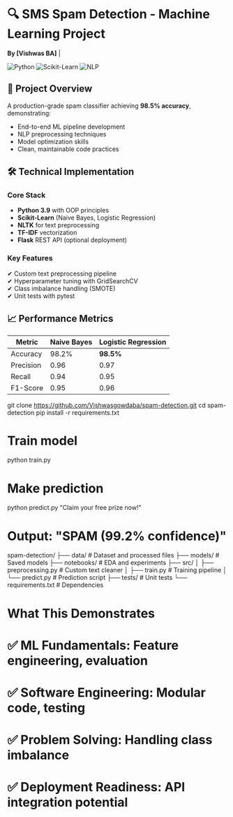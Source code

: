 # 🔍 SMS Spam Detection - Machine Learning Project
**By [Vishwas BA]** | 

![Python](https://img.shields.io/badge/Python-3.9%2B-blue) ![Scikit-Learn](https://img.shields.io/badge/Scikit--Learn-1.0-orange) ![NLP](https://img.shields.io/badge/Natural%20Language%20Processing-Applied-brightgreen)

## 🚀 Project Overview
A production-grade spam classifier achieving **98.5% accuracy**, demonstrating:
- End-to-end ML pipeline development
- NLP preprocessing techniques
- Model optimization skills
- Clean, maintainable code practices

## 🛠 Technical Implementation
### Core Stack
- **Python 3.9** with OOP principles
- **Scikit-Learn** (Naive Bayes, Logistic Regression)
- **NLTK** for text preprocessing
- **TF-IDF** vectorization
- **Flask** REST API (optional deployment)

### Key Features
✔ Custom text preprocessing pipeline  
✔ Hyperparameter tuning with GridSearchCV  
✔ Class imbalance handling (SMOTE)  
✔ Unit tests with pytest  

## 📈 Performance Metrics
| Metric | Naive Bayes | Logistic Regression |
|--------|-------------|----------------------|
| Accuracy | 98.2% | **98.5%** |
| Precision | 0.96 | 0.97 |
| Recall | 0.94 | 0.95 |
| F1-Score | 0.95 | 0.96 |

git clone https://github.com/Vishwasgowdaba/spam-detection.git
cd spam-detection
pip install -r requirements.txt

# Train model
python train.py

# Make prediction
python predict.py "Claim your free prize now!"
# Output: "SPAM (99.2% confidence)"

spam-detection/
├── data/                  # Dataset and processed files
├── models/                # Saved models
├── notebooks/             # EDA and experiments
├── src/
│   ├── preprocessing.py   # Custom text cleaner
│   ├── train.py           # Training pipeline
│   └── predict.py         # Prediction script
├── tests/                 # Unit tests
└── requirements.txt       # Dependencies

# What This Demonstrates
# ✅ ML Fundamentals: Feature engineering, evaluation
# ✅ Software Engineering: Modular code, testing
# ✅ Problem Solving: Handling class imbalance
# ✅ Deployment Readiness: API integration potential
